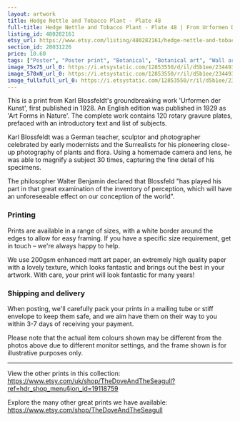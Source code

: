 ```yaml
---
layout: artwork
title: Hedge Nettle and Tobacco Plant - Plate 48 
full-title: Hedge Nettle and Tobacco Plant - Plate 48 | From Urformen Der Kunst by Karl Blossfeldt | Vintage botanical photographic print
listing_id: 480282161
etsy_url: https://www.etsy.com/listing/480282161/hedge-nettle-and-tobacco-plant-plate-48?utm_source=ds&utm_medium=api&utm_campaign=api
section_id: 28031226
price: 10.60
tags: ["Poster", "Poster print", "Botanical", "Botanical art", "Wall art", "Botanical poster", "Photograph", "Vintage", "Black and white", "Sepia", "Minimal", "Fern", "High quality print"]
image_75x75_url_0: https://i.etsystatic.com/12853550/d/il/d5b1ee/2344934465/il_75x75.2344934465_1r5c.jpg?version=0
image_570xN_url_0: https://i.etsystatic.com/12853550/r/il/d5b1ee/2344934465/il_570xN.2344934465_1r5c.jpg
image_fullxfull_url_0: https://i.etsystatic.com/12853550/r/il/d5b1ee/2344934465/il_fullxfull.2344934465_1r5c.jpg
---
```

This is a print from Karl Blossfeldt&#39;s groundbreaking work &#39;Urformen der Kunst&#39;, first published in 1928. An English edition was published in 1929 as &#39;Art Forms in Nature&#39;. The complete work contains 120 rotary gravure plates, prefaced with an introductory text and list of subjects.

Karl Blossfeldt was a German teacher, sculptor and photographer celebrated by early modernists and the Surrealists for his pioneering close-up photography of plants and flora. Using a homemade camera and lens, he was able to magnify a subject 30 times, capturing the fine detail of his specimens.

The philosopher Walter Benjamin declared that Blossfeld &quot;has played his part in that great examination of the inventory of perception, which will have an unforeseeable effect on our conception of the world&quot;. 

### Printing

Prints are available in a range of sizes, with a white border around the edges to allow for easy framing. If you have a specific size requirement, get in touch – we&#39;re always happy to help.

We use 200gsm enhanced matt art paper, an extremely high quality paper with a lovely texture, which looks fantastic and brings out the best in your artwork. With care, your print will look fantastic for many years!

### Shipping and delivery

When posting, we&#39;ll carefully pack your prints in a mailing tube or stiff envelope to keep them safe, and we aim have them on their way to you within 3-7 days of receiving your payment.

Please note that the actual item colours shown may be different from the photos above due to different monitor settings, and the frame shown is for illustrative purposes only.

---

View the other prints in this collection: https://www.etsy.com/uk/shop/TheDoveAndTheSeagull?ref=hdr_shop_menu§ion_id=19118759

Explore the many other great prints we have available: https://www.etsy.com/shop/TheDoveAndTheSeagull
